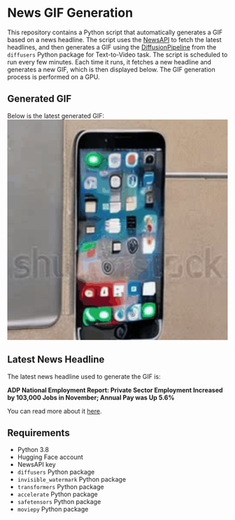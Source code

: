 # News GIF Generation
This repository contains a Python script that automatically generates a GIF based on a news headline. The script uses the [NewsAPI](https://newsapi.org/) to fetch the latest headlines, and then generates a GIF using the [DiffusionPipeline](https://github.com/huggingface/diffusers) from the `diffusers` Python package for Text-to-Video task.
The script is scheduled to run every few minutes. Each time it runs, it fetches a new headline and generates a new GIF, which is then displayed below. The GIF generation process is performed on a GPU.

## Generated GIF
Below is the latest generated GIF:
![Generated GIF](output.gif?raw=true&v=1701956224)

## Latest News Headline
The latest news headline used to generate the GIF is:

**ADP National Employment Report: Private Sector Employment Increased by 103,000 Jobs in November; Annual Pay was Up 5.6%**

You can read more about it [here](https://www.prnewswire.com/news-releases/adp-national-employment-report-private-sector-employment-increased-by-103-000-jobs-in-november-annual-pay-was-up-5-6-302007536.html).

## Requirements
- Python 3.8
- Hugging Face account
- NewsAPI key
- `diffusers` Python package
- `invisible_watermark` Python package
- `transformers` Python package
- `accelerate` Python package
- `safetensors` Python package
- `moviepy` Python package
